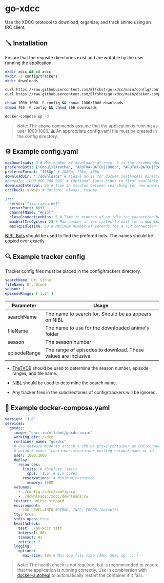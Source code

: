 # go-xdcc

Use the XDCC protocol to download, organize, and track anime using an IRC client.

## 🪛 Installation

Ensure that the requsite directories exist and are writable by the user running the application.

```bash
mkdir xdcc && cd xdcc
mkdir -p config/trackers
mkdir downloads

curl https://raw.githubusercontent.com/Elfshot/go-xdcc/main/config/config.yaml.example -o config/config.yaml -s
curl https://raw.githubusercontent.com/Elfshot/go-xdcc/main/docker-compose.yaml.example -o docker-compose.yaml -s

chown 1000:1000 -R config && chown 1000:1000 downloads
chmod 766 -R config && chmod 766 downloads

docker-compose up -d
```

> Note: The above commands assume that the application is running as user 1000:1000.
> ⚠️ An appropriate config.yaml file must be created in the config directory.

## ⚙️ Example config.yaml

```yaml
maxDownloads: 3 # Max number of downloads at once- 3 is the recommended max
preferedBots: ["Ghouls|Arutha", "ARUTHA-BATCH|1080p", "ARUTHA-BATCH|720p", "CR-HOLLAND|NEW", "CR-ARUTHA|NEW"] # List of bots to prefer | This order is the order in which packs will be sourced from
preferedFormat: "1080p" # 1080p, 720p, 480p
downloadDir: "./downloads" # (Leave as-is for docker instances) Directory to download to
#boundIp: "000.000.000.000" # (Optional [auto-binds to first available IP]) IP to bind to for DCC TCP connections
downloadInterval: 30 # Time in minutes between searching for new downloads
crcCheck: always # Options: always, resume 

irc:
  server: "irc.rizon.net"
  serverPort: 6697
  channelName: "#nibl"
  closeConnectionMins: 5 # Time in minutes of an idle irc connection before closing it
  maxWaitIrcCycles: 25 # Max number of irc cycles to wait for a download to start before erroring
  maxTcpIdleTime: 60 # Maximum number of seconds for a TCP connection to idle before aborting a transfer
```

[NIBL Bots](https://nibl.co.uk/bots) should be used to find the prefered bots. The names should be copied over exactly.

## 🔍 Example tracker config

Tracker config files must be placed in the config/trackers directory.

```yaml
searchName: Dr. Stone
fileName: Dr. Stone
season: 1
episodeRange: [ 1,24 ]
```

| Parameter | Usage |
| ------- | ------- |
| searchName | The name to search for. Should be as appears on NIBL |
| fileName | The name to use for the downloaded anime's folder |
| season | The season number |
| episodeRange | The range of episodes to download. These values are inclusive |

- [TheTVDB](https://thetvdb.com/) should be used to determine the season number, episode ranges, and file name.

- [NIBL](https://nibl.co.uk/) should be used to determine the search name.

- Any tracker files in the subdirectories of config/trackers will be ignored.

## 🐳 Example docker-compose.yaml

```yaml
version: "3.8"
services:
  goxdcc:
    image: "ghcr.io/elfshot/goxdcc:main"
    working_dir: /xdcc
    container_name: "goxdcc"
    # Use network mode to attach a VPN or proxy container as DDC connections are not encrypted
    # network_mode: "container:<container hosting network name or id | No arrows>"
    user: 1000:1000
    deploy:
      resources:
        limits: # Absolute limits
          cpus: '1.5' # 1.5 cores
        reservations: # Minimum resources
          memory: 100M
    volumes:
      - ./config:/xdcc/config:rw
      - ./downloads:/xdcc/downloads:rw
    restart: unless-stopped
    environment:
      - LOG_LEVEL=INFO #DEBUG, INFO, ERROR (Default)
    tty: true
    stdin_open: true
    healthcheck:
      test: ./go-xdcc test
      interval: 60s
      timeout: 4s
      retries: 2
    logging:
      options:
        max-size: 10m # Max log file size (10m, 50m, 1g, ...)
```

> Note: The health check is not required, but is recommended to ensure that the application is running correctly. Use in combination with [docker-autoheal](https://github.com/willfarrell/docker-autoheal) to automatically restart the container if it fails.
